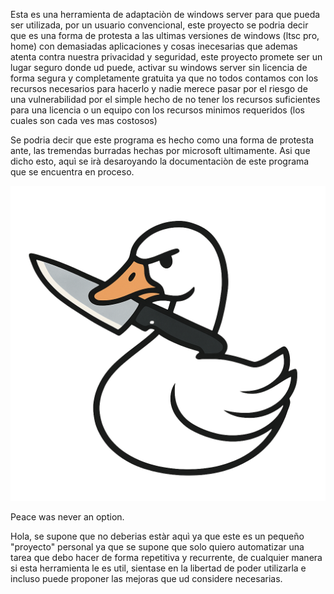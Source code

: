 Esta es una herramienta de adaptaciòn de windows server para que pueda ser utilizada, por un usuario convencional, este
proyecto se podria decir que es una forma de protesta a las ultimas versiones de windows (ltsc pro, home) con demasiadas
aplicaciones y cosas inecesarias que ademas atenta contra nuestra privacidad y seguridad, este proyecto promete ser un 
lugar seguro donde ud puede, activar su windows server sin licencia de forma segura y completamente gratuita ya que no
todos contamos con los recursos necesarios para hacerlo y nadie merece pasar por el riesgo de una vulnerabilidad por el 
simple  hecho de no tener los recursos suficientes para una licencia o un equipo con los recursos minimos requeridos (los
cuales son cada ves mas costosos)

Se podria decir que este programa es hecho como una forma de protesta ante, las tremendas burradas hechas por microsoft
ultimamente. Asi que dicho esto, aquì se irà desaroyando la documentaciòn de este programa que se encuentra en proceso.

![Logo](Logo_k.png)

Peace was never an option.


Hola, se supone que no deberias estàr aquì ya que este es un pequeño "proyecto" personal ya que se supone que solo quiero
automatizar una tarea que debo hacer de forma repetitiva y recurrente, de cualquier manera si esta herramienta le es util,
sientase en la libertad de poder utilizarla e incluso puede proponer las mejoras que ud considere necesarias.

